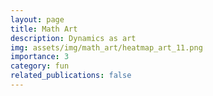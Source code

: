 ```yaml
---
layout: page
title: Math Art
description: Dynamics as art
img: assets/img/math_art/heatmap_art_11.png
importance: 3
category: fun
related_publications: false
---
```


